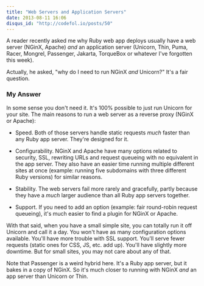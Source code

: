```yaml
---
title: "Web Servers and Application Servers"
date: 2013-08-11 16:06
disqus_id: "http://codefol.io/posts/50"
---
```

A reader recently asked me why Ruby web app deploys usually have a web server (NGinX, Apache) <i>and</i> an application server (Unicorn, Thin, Puma, Racer, Mongrel, Passenger, Jakarta, TorqueBox or whatever I've forgotten this week).

Actually, he asked, "why do I need to run NGinX <i>and</i> Unicorn?" It's a fair question.

### My Answer

In some sense you don't need it. It's 100% possible to just run Unicorn for your site. The main reasons to run a web server as a reverse proxy (NGinX or Apache):

* Speed. Both of those servers handle static requests *much* faster than any Ruby app server. They're designed for it.

* Configurability. NGinX and Apache have many options related to security, SSL, rewriting URLs and request queueing with no equivalent in the app server. They also have an easier time running multiple different sites at once (example: running five subdomains with three different Ruby versions) for similar reasons.

* Stability. The web servers fail more rarely and gracefully, partly because they have a *much* larger audience than all Ruby app servers together.

* Support. If you need to add an option (example: fair round-robin request queueing), it's much easier to find a plugin for NGinX or Apache.

With that said, when you have a small simple site, you can totally run it off Unicorn and call it a day. You won't have as many configuration options available. You'll have more trouble with SSL support. You'll serve fewer requests (static ones for CSS, JS, etc. add up). You'll have slightly more downtime. But for small sites, you may not care about any of that.

Note that Passenger is a weird hybrid here. It's a Ruby app server, but it bakes in a copy of NGinX. So it's much closer to running with NGinX *and* an app server than Unicorn or Thin.
